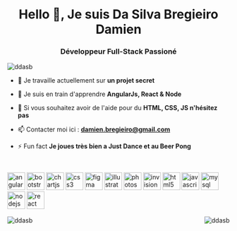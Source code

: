 <h1 align="center">Hello 👋, Je suis Da Silva Bregieiro Damien</h1>
<h3 align="center">Développeur Full-Stack Passioné</h3>

<p align="left"> <img src="https://komarev.com/ghpvc/?username=ddasb" alt="ddasb" /> </p>

- 🔭 Je travaille actuellement sur **un projet secret**

- 🌱 Je suis en train d'apprendre **AngularJs, React & Node**

- 💬 Si vous souhaitez avoir de l'aide pour du **HTML, CSS, JS n'hésitez pas**

- 📫 Contacter moi ici : **damien.bregieiro@gmail.com**

- ⚡ Fun fact **Je joues très bien a Just Dance et au Beer Pong**

<br>

<p align="left"><img src="https://devicons.github.io/devicon/devicon.git/icons/angularjs/angularjs-original.svg" alt="angularjs" width="40" height="40"/> <img src="https://devicons.github.io/devicon/devicon.git/icons/bootstrap/bootstrap-plain.svg" alt="bootstrap" width="40" height="40"/> <img src="https://www.chartjs.org/media/logo-title.svg" alt="chartjs" width="40" height="40"/> <img src="https://devicons.github.io/devicon/devicon.git/icons/css3/css3-original-wordmark.svg" alt="css3" width="40" height="40"/> <img src="https://www.vectorlogo.zone/logos/figma/figma-icon.svg" alt="figma" width="40" height="40"/> <img src="https://www.vectorlogo.zone/logos/adobe_illustrator/adobe_illustrator-icon.svg" alt="illustrator" width="40" height="40"/> <img src="https://devicons.github.io/devicon/devicon.git/icons/photoshop/photoshop-plain.svg" alt="photoshop" width="40" height="40"/> <img src="https://www.vectorlogo.zone/logos/invisionapp/invisionapp-icon.svg" alt="invision" width="40" height="40"/> <img src="https://devicons.github.io/devicon/devicon.git/icons/html5/html5-original-wordmark.svg" alt="html5" width="40" height="40"/> <img src="https://devicons.github.io/devicon/devicon.git/icons/javascript/javascript-original.svg" alt="javascript" width="40" height="40"/> <img src="https://devicons.github.io/devicon/devicon.git/icons/mysql/mysql-original-wordmark.svg" alt="mysql" width="40" height="40"/> <img src="https://devicons.github.io/devicon/devicon.git/icons/nodejs/nodejs-original-wordmark.svg" alt="nodejs" width="40" height="40"/> <img src="https://devicons.github.io/devicon/devicon.git/icons/react/react-original-wordmark.svg" alt="react" width="40" height="40"/></p>


<p><img align="left" src="https://github-readme-stats.vercel.app/api/top-langs/?username=ddasb&layout=compact&hide=html" alt="ddasb" /></p>

<p><img align="right" src="https://github-readme-stats.vercel.app/api?username=ddasb&show_icons=true" alt="ddasb" /></p>

